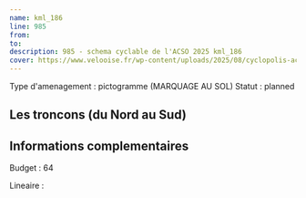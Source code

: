 ```yaml
---
name: kml_186 
line: 985
from: 
to:  
description: 985 - schema cyclable de l'ACSO 2025 kml_186 
cover: https://www.velooise.fr/wp-content/uploads/2025/08/cyclopolis-acso-985.jpg
---
```

Type d'amenagement : pictogramme (MARQUAGE AU SOL)
Statut : planned
## Les troncons (du Nord au Sud)

## Informations complementaires

Budget  : 64 

Lineaire :

